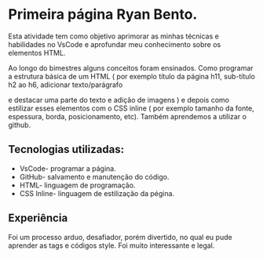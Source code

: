 <h1>Primeira página Ryan Bento.</h1>

Esta atividade tem como objetivo aprimorar as minhas técnicas e habilidades no VsCode e aprofundar meu conhecimento sobre os 
elementos HTML. 

Ao longo do bimestres alguns conceitos foram ensinados. Como programar a estrutura básica de um HTML ( por exemplo título da página h11, sub-título h2 ao h6, adicionar texto/parágrafo <p> e destacar uma parte do texto <span> e adição 
de imagens <img>) e depois como estilizar esses elementos com o CSS inline ( por exemplo tamanho da fonte, espessura, borda, posicionamento, etc). Também aprendemos a utilizar o github.

<h2>Tecnologias utilizadas:</h2>

<ul>
  <li>VsCode- programar a página.</li>
  <li>GitHub- salvamento e manutenção do código.</li>
  <li>HTML- linguagem de programação.</li>
  <li>CSS Inline- linguagem de estilização da pégina.</li>
</ul>

<h2>Experiência</h2>
Foi um processo arduo, desafiador, porém divertido, no qual eu pude aprender as tags e códigos style. Foi muito interessante e legal. 
